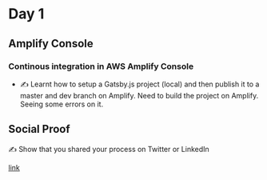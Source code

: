 <!-- This is a template you can use for quick progress days. It removes a lot of the steps we encourage you to share in the longer template 000-DAY-ARTICLE-LONG-TEMPLATE.MD-->

# Day 1
## Amplify Console

### Continous integration in AWS Amplify Console

- ✍️ Learnt how to setup a Gatsby.js project (local) and then publish it to a master and dev branch on Amplify. 
Need to build the project on Amplify. Seeing some errors on it. 

## Social Proof

✍️ Show that you shared your process on Twitter or LinkedIn

[link](link)
